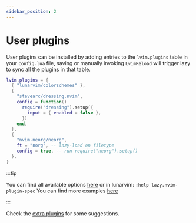 ```yaml
---
sidebar_position: 2
---
```


# User plugins

User plugins can be installed by adding entries to the `lvim.plugins` table in
your `config.lua` file, saving or manually invoking `LvimReload` will trigger
lazy to sync all the plugins in that table.

```lua
lvim.plugins = {
  { "lunarvim/colorschemes" },
  {
    "stevearc/dressing.nvim",
    config = function()
      require("dressing").setup({
        input = { enabled = false },
      })
    end,
  },
  {
    "nvim-neorg/neorg",
    ft = "norg", -- lazy-load on filetype
    config = true, -- run require("neorg").setup()
  },
}
```

:::tip

You can find all available options [here](https://github.com/folke/lazy.nvim#-plugin-spec)
or in lunarvim: `:help lazy.nvim-plugin-spec`
You can find more examples [here](https://github.com/folke/lazy.nvim#examples)

:::

Check the [extra plugins](./example-configurations.md) for some suggestions.

